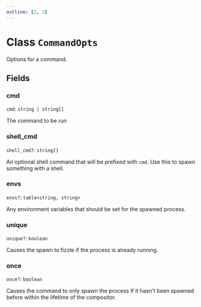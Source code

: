 ```yaml
---
outline: [2, 3]
---
```


# Class `CommandOpts`


Options for a command.

## Fields

### cmd

`cmd`: <code>string | string[]</code>

The command to be run

### shell_cmd <Badge type="danger" text="nullable" />

`shell_cmd?`: <code>string[]</code>

An optional shell command that will be prefixed with `cmd`.
Use this to spawn something with a shell.

### envs <Badge type="danger" text="nullable" />

`envs?`: <code>table&lt;string, string></code>

Any environment variables that should be set for the spawned process.

### unique <Badge type="danger" text="nullable" />

`unique?`: <code>boolean</code>

Causes the spawn to fizzle if the process is already running.

### once <Badge type="danger" text="nullable" />

`once?`: <code>boolean</code>

Causes the command to only spawn the process if it hasn't been spawned before within the
lifetime of the compositor.


